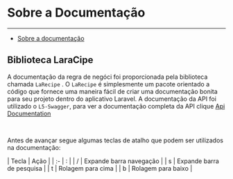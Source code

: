 # Sobre a Documentação

---

- [Sobre a documentação](#section-1)

<a name="section-1"></a>
## Biblioteca LaraCipe

A documentação da regra de negóci foi proporcionada pela biblioteca chamada `LaRecipe` . O `LaRecipe` é simplesmente um pacote orientado a código que fornece uma maneira fácil de criar uma documentação bonita para seu projeto dentro do aplicativo Laravel. A documentação da API foi utilizado o `L5-Swagger`,  para ver a documentação completa da API clique <a href="/api/documentation" target="_blank">Api Documentation</a>

<br>

Antes de avançar segue algumas teclas de atalho que podem ser utilizados na documentação:



| Tecla  | 			Ação			    |
|   :-   |  :  							|
|   /    |  Expande barra navegação  	|
|   s 	 |  Expande barra de pesquisa   |
|   t    |  Rolagem para cima  			|
|   b  	 |  Rolagem para baixo  		|